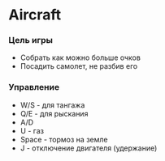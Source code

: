 <h1> Aircraft </h1>

<h3> Цель игры </h3>

- Собрать как можно больше очков
- Посадить самолет, не разбив его

<h3> Управление </h3>

<ul>
  <li>W/S - для тангажа</li>
  <li>Q/E - для рыскания</li>
  <li>A/D</li>
  <li>U - газ</li>
  <li>Space - тормоз на земле</li>
  <li>J - отключение двигателя (удержание)</li>
</ul>
